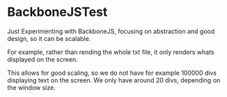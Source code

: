 BackboneJSTest
==============
Just Experimenting with BackboneJS, focusing on abstraction and good design, so it can be scalable.

For example, rather than rending the whole txt file, it only renders whats displayed on the screen.

This allows for good scaling, so we do not have for example 100000 divs displaying text on the screen. We only have around 20 divs, depending on the window size.

